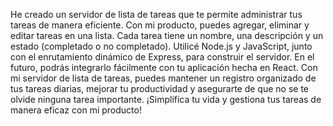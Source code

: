 He creado un servidor de lista de tareas que te permite administrar tus tareas de manera eficiente. Con mi producto, puedes agregar, eliminar y editar tareas en una lista. Cada tarea tiene un nombre, una descripción y un estado (completado o no completado). Utilicé Node.js y JavaScript, junto con el enrutamiento dinámico de Express, para construir el servidor. En el futuro, podrás integrarlo fácilmente con tu aplicación hecha en React. Con mi servidor de lista de tareas, puedes mantener un registro organizado de tus tareas diarias, mejorar tu productividad y asegurarte de que no se te olvide ninguna tarea importante. ¡Simplifica tu vida y gestiona tus tareas de manera eficaz con mi producto!